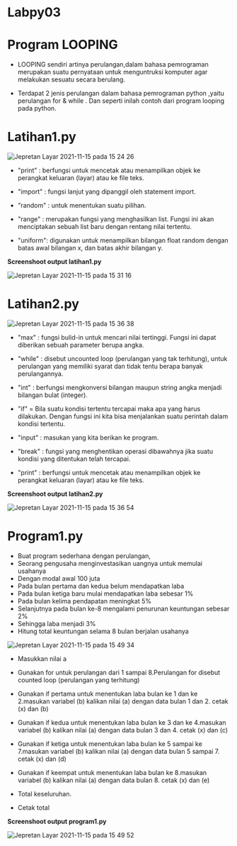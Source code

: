 # **Labpy03**
# **Program LOOPING**
- LOOPING sendiri artinya perulangan,dalam bahasa pemrograman merupakan suatu pernyataan untuk menguntruksi komputer agar melakukan sesuatu secara berulang.

- Terdapat 2 jenis perulangan dalam bahasa pemrograman python ,yaitu perulangan for & while . Dan seperti inilah contoh dari program looping pada python.

# **Latihan1.py**

![Jepretan Layar 2021-11-15 pada 15 24 26](https://user-images.githubusercontent.com/92860030/141753346-56796d0b-b18c-4dfb-85de-165b1fc74ed4.png)

- "print" : berfungsi untuk mencetak atau menampilkan objek ke perangkat keluaran (layar) atau ke file teks.

- "import" : fungsi lanjut yang dipanggil oleh statement import.

- "random" : untuk menentukan suatu pilihan.

- "range" : merupakan fungsi yang menghasilkan list. Fungsi ini akan menciptakan sebuah list baru dengan rentang nilai tertentu.

- "uniform": digunakan untuk menampilkan bilangan float random dengan batas awal bilangan x, dan batas akhir bilangan y.

**Screenshoot output latihan1.py**

![Jepretan Layar 2021-11-15 pada 15 31 16](https://user-images.githubusercontent.com/92860030/141753697-35c25dae-806a-41fa-8625-67d0af30d674.png)

# **Latihan2.py**

![Jepretan Layar 2021-11-15 pada 15 36 38](https://user-images.githubusercontent.com/92860030/141753808-2da2bcf4-3257-4021-a7be-d43068e248b5.png)

- "max" : fungsi bulid-in untuk mencari nilai tertinggi. Fungsi ini dapat diberikan sebuah parameter berupa angka.

- "while" : disebut uncounted loop (perulangan yang tak terhitung), untuk perulangan yang memiliki syarat dan tidak tentu berapa banyak perulangannya.

- "int" : berfungsi mengkonversi bilangan maupun string angka menjadi bilangan bulat (integer).

- "if" = Bila suatu kondisi tertentu tercapai maka apa yang harus dilakukan. Dengan fungsi ini kita bisa menjalankan suatu perintah dalam kondisi tertentu.

- "input" : masukan yang kita berikan ke program.

- "break" : fungsi yang menghentikan operasi dibawahnya jika suatu kondisi yang ditentukan telah tercapai.

- "print" : berfungsi untuk mencetak atau menampilkan objek ke perangkat keluaran (layar) atau ke file teks.

**Screenshoot output latihan2.py**

![Jepretan Layar 2021-11-15 pada 15 36 54](https://user-images.githubusercontent.com/92860030/141754011-6f926697-d400-441b-8f87-d23fdff0dba1.png)

# **Program1.py**

- Buat program sederhana dengan perulangan,
- Seorang pengusaha menginvestasikan uangnya untuk memulai usahanya
- Dengan modal awal 100 juta
- Pada bulan pertama dan kedua belum mendapatkan laba
- Pada bulan ketiga baru mulai mendapatkan laba sebesar 1%
- Pada bulan kelima pendapatan meningkat 5%
- Selanjutnya pada bulan ke-8 mengalami penurunan keuntungan sebesar 2%
- Sehingga laba menjadi 3%
- Hitung total keuntungan selama 8 bulan berjalan usahanya

![Jepretan Layar 2021-11-15 pada 15 49 34](https://user-images.githubusercontent.com/92860030/141754274-07f7863a-ec7a-471d-a0d6-7f0a21a2eeac.png)

- Masukkan nilai a

- Gunakan for untuk perulangan dari 1 sampai 8.Perulangan for disebut counted loop (perulangan yang terhitung)

- Gunakan if pertama untuk menentukan laba bulan ke 1 dan ke 2.masukan variabel (b) kalikan nilai (a) dengan data bulan 1 dan 2. cetak (x) dan (b)

- Gunakan if kedua untuk menentukan laba bulan ke 3 dan ke 4.masukan variabel (b) kalikan nilai (a) dengan data bulan 3 dan 4. cetak (x) dan (c)

- Gunakan if ketiga untuk menentukan laba bulan ke 5 sampai ke 7.masukan variabel (b) kalikan nilai (a) dengan data bulan 5 sampai 7. cetak (x) dan (d)

- Gunakan if keempat untuk menentukan laba bulan ke 8.masukan variabel (b) kalikan nilai (a) dengan data bulan 8. cetak (x) dan (e)

- Total keseluruhan.

- Cetak total

**Screenshoot output program1.py**

![Jepretan Layar 2021-11-15 pada 15 49 52](https://user-images.githubusercontent.com/92860030/141754559-a2e7d809-94c5-4bbf-a4e0-161a4619cd1f.png)
